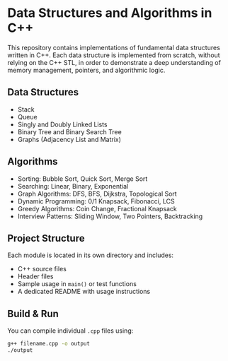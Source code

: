 # Data Structures and Algorithms in C++

This repository contains implementations of fundamental data structures written in C++. Each data structure is implemented from scratch, without relying on the C++ STL, in order to demonstrate a deep understanding of memory management, pointers, and algorithmic logic.

## Data Structures

- Stack
- Queue
- Singly and Doubly Linked Lists
- Binary Tree and Binary Search Tree
- Graphs (Adjacency List and Matrix)

## Algorithms

- Sorting: Bubble Sort, Quick Sort, Merge Sort
- Searching: Linear, Binary, Exponential
- Graph Algorithms: DFS, BFS, Dijkstra, Topological Sort
- Dynamic Programming: 0/1 Knapsack, Fibonacci, LCS
- Greedy Algorithms: Coin Change, Fractional Knapsack
- Interview Patterns: Sliding Window, Two Pointers, Backtracking

## Project Structure

Each module is located in its own directory and includes:

- C++ source files
- Header files
- Sample usage in `main()` or test functions
- A dedicated README with usage instructions

## Build & Run

You can compile individual `.cpp` files using:

```bash
g++ filename.cpp -o output
./output
```
